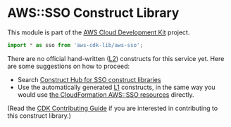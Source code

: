 # AWS::SSO Construct Library


This module is part of the [AWS Cloud Development Kit](https://github.com/aws/aws-cdk) project.

```ts nofixture
import * as sso from 'aws-cdk-lib/aws-sso';
```

<!--BEGIN CFNONLY DISCLAIMER-->

There are no official hand-written ([L2](https://docs.aws.amazon.com/cdk/latest/guide/constructs.html#constructs_lib)) constructs for this service yet. Here are some suggestions on how to proceed:

- Search [Construct Hub for SSO construct libraries](https://constructs.dev/search?q=sso)
- Use the automatically generated [L1](https://docs.aws.amazon.com/cdk/latest/guide/constructs.html#constructs_l1_using) constructs, in the same way you would use [the CloudFormation AWS::SSO resources](https://docs.aws.amazon.com/AWSCloudFormation/latest/UserGuide/AWS_SSO.html) directly.


(Read the [CDK Contributing Guide](https://github.com/aws/aws-cdk/blob/master/CONTRIBUTING.md) if you are interested in contributing to this construct library.)

<!--END CFNONLY DISCLAIMER-->
